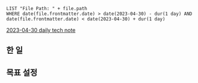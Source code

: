 ```dataview
LIST "File Path: " + file.path
WHERE date(file.frontmatter.date) > date(2023-04-30) - dur(1 day) AND date(file.frontmatter.date) < date(2023-04-30) + dur(1 day)
```

[2023-04-30 daily tech note](/topic/tech-review/T2023-04-30/T2023-04-30)

## 한 일

## 목표 설정
